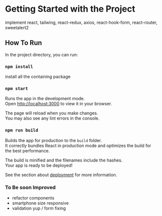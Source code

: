 # Getting Started with the Project

implement react, tailwing, react-redux, axios, react-hook-form, react-router, sweetalert2

## How To Run

In the project directory, you can run:

### `npm install`

install all the containing package

### `npm start`

Runs the app in the development mode.\
Open [http://localhost:3000](http://localhost:3000) to view it in your browser.

The page will reload when you make changes.\
You may also see any lint errors in the console.

### `npm run build`

Builds the app for production to the `build` folder.\
It correctly bundles React in production mode and optimizes the build for the best performance.

The build is minified and the filenames include the hashes.\
Your app is ready to be deployed!

See the section about [deployment](https://facebook.github.io/create-react-app/docs/deployment) for more information.

### To Be soon Improved

- refactor components
- smartphone size responsive
- validation yup / form fixing
